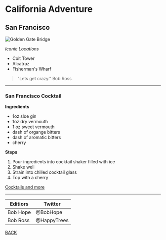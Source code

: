 ﻿# California Adventure

## San Francisco

![Golden Gate Bridge](https://f.dale.onl/mu/all/photos/BayBridge.jpg)

*Iconic Locations*
* Coit Tower
* Alcatraz
* Fisherman's Wharf

> "Lets get crazy." Bob Ross

---

### San Francisco Cocktail

**Ingredients**
* 1oz sloe gin
* 1oz dry vermouth
* 1 oz sweet vermouth
* dash of organge bitters
* dash of aromatic bitters
* cherry

**Steps**
1. Pour ingredients into cocktail shaker filled with ice
2. Shake well
3. Strain into chilled cocktail glass
4. Top with a cherry

[Cocktails and more](https://www.thespruceeats.com/san-francisco-cocktail-759562)

---

| Editiors | Twitter |
| -------- | ------- |
| Bob Hope | @BobHope |
| Bob Ross | @HappyTrees |

[BACK](https://github.com/WELLSSRMO/MD/blob/master/README.md)


